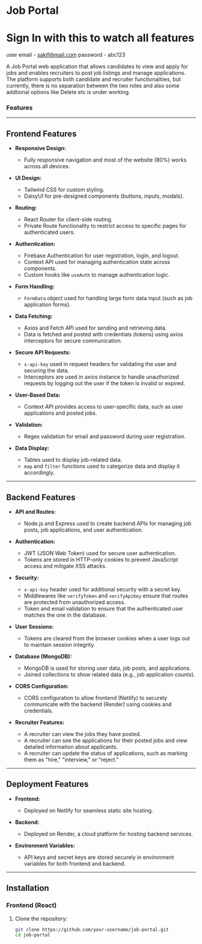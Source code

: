 # Job Portal

# Sign In with this to watch all features

user email - sakif@mail.com
password - abc123

A Job Portal web application that allows candidates to view and apply for jobs and enables recruiters to post job listings and manage applications. The platform supports both candidate and recruiter functionalities, but currently, there is no separation between the two roles and also some addtional options like Delete etc is under working.

### Features

---

## Frontend Features

- **Responsive Design:**
  - Fully responsive navigation and most of the website (80%) works across all devices.
  
- **UI Design:**
  - Tailwind CSS for custom styling.
  - DaisyUI for pre-designed components (buttons, inputs, modals).
  
- **Routing:**
  - React Router for client-side routing.
  - Private Route functionality to restrict access to specific pages for authenticated users.

- **Authentication:**
  - Firebase Authentication for user registration, login, and logout.
  - Context API used for managing authentication state across components.
  - Custom hooks like `useAuth` to manage authentication logic.

- **Form Handling:**
  - `FormData` object used for handling large form data input (such as job application forms).

- **Data Fetching:**
  - Axios and Fetch API used for sending and retrieving data.
  - Data is fetched and posted with credentials (tokens) using axios interceptors for secure communication.
  
- **Secure API Requests:**
  - `x-api-key` used in request headers for validating the user and securing the data.
  - Interceptors are used in axios instance to handle unauthorized requests by logging out the user if the token is invalid or expired.

- **User-Based Data:**
  - Context API provides access to user-specific data, such as user applications and posted jobs.
  
- **Validation:**
  - Regex validation for email and password during user registration.

- **Data Display:**
  - Tables used to display job-related data.
  - `map` and `filter` functions used to categorize data and display it accordingly.

---

## Backend Features

- **API and Routes:**
  - Node.js and Express used to create backend APIs for managing job posts, job applications, and user authentication.
  
- **Authentication:**
  - JWT (JSON Web Token) used for secure user authentication.
  - Tokens are stored in HTTP-only cookies to prevent JavaScript access and mitigate XSS attacks.
  
- **Security:**
  - `x-api-key` header used for additional security with a secret key.
  - Middlewares like `verifyToken` and `verifyApiKey` ensure that routes are protected from unauthorized access.
  - Token and email validation to ensure that the authenticated user matches the one in the database.

- **User Sessions:**
  - Tokens are cleared from the browser cookies when a user logs out to maintain session integrity.

- **Database (MongoDB):**
  - MongoDB is used for storing user data, job posts, and applications.
  - Joined collections to show related data (e.g., job application counts).

- **CORS Configuration:**
  - CORS configuration to allow frontend (Netlify) to securely communicate with the backend (Render) using cookies and credentials.

- **Recruiter Features:**
  - A recruiter can view the jobs they have posted.
  - A recruiter can see the applications for their posted jobs and view detailed information about applicants.
  - A recruiter can update the status of applications, such as marking them as "hire," "interview," or "reject."

---

## Deployment Features

- **Frontend:**
  - Deployed on Netlify for seamless static site hosting.
  
- **Backend:**
  - Deployed on Render, a cloud platform for hosting backend services.
  
- **Environment Variables:**
  - API keys and secret keys are stored securely in environment variables for both frontend and backend.

---

## Installation

### Frontend (React)

1. Clone the repository:
   ```bash
   git clone https://github.com/your-username/job-portal.git
   cd job-portal
